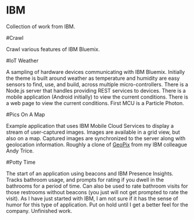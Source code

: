 # IBM

Collection of work from IBM.

#Crawl

Crawl various features of IBM Bluemix.

#IoT Weather

A sampling of hardware devices communicating with IBM Bluemix.  Initially the theme is built around weather as temperature and humidity are easy sensors to find, use, and build, across multiple micro-controllers.  There is a Node.js server that handles providing REST services to devices.  There is a mobile application (Android initially) to view the current conditions.  There is a web page to view the current conditions.  First MCU is a Particle Photon.

#Pics On A Map

Example application that uses IBM Mobile Cloud Services to display a stream of user-captured images.  Images are available in a grid view, but also on a map.  Captured images are synchronized to the server along with geolocation information.  Roughly a clone of [GeoPix](http://www.tricedesigns.com/2015/03/27/geopix-a-native-ios-app-powered-by-ibm-mobilefirst-for-bluemix/) from my IBM colleague Andy Trice.

#Potty Time

The start of an application using beacons and IBM Presence Insights.  Tracks bathroom usage, and prompts for rating if you dwell in the bathrooms for a period of time.  Can also be used to rate bathroom visits for those restrooms without beacons (you just will not get prompted to rate the visit).  As I have just started with IBM, I am not sure if it has the sense of humor for this type of application.  Put on hold until I get a better feel for the company.  Unfinished work.
